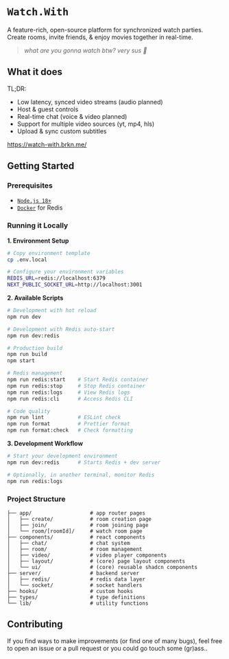 # `Watch.With`

A feature-rich, open-source platform for synchronized watch parties. Create rooms, invite friends, & enjoy movies together in real-time.

> _what are you gonna watch btw? very sus 👀_

## What it does

TL;DR:

- Low latency, synced video streams (audio planned)
- Host & guest controls
- Real-time chat (voice & video planned)
- Support for multiple video sources (yt, mp4, hls)
- Upload & sync custom subtitles

https://watch-with.brkn.me/

## Getting Started

### Prerequisites

- [`Node.js 18+`](https://nodejs.org/en)
- [`Docker`](https://www.docker.com/) for Redis

### Running it Locally

**1. Environment Setup**

```bash
# Copy environment template
cp .env.local

# Configure your environment variables
REDIS_URL=redis://localhost:6379
NEXT_PUBLIC_SOCKET_URL=http://localhost:3001
```

**2. Available Scripts**

```bash
# Development with hot reload
npm run dev

# Development with Redis auto-start
npm run dev:redis

# Production build
npm run build
npm start

# Redis management
npm run redis:start    # Start Redis container
npm run redis:stop     # Stop Redis container
npm run redis:logs     # View Redis logs
npm run redis:cli      # Access Redis CLI

# Code quality
npm run lint           # ESLint check
npm run format         # Prettier format
npm run format:check   # Check formatting
```

**3. Development Workflow**

```bash
# Start your development environment
npm run dev:redis      # Starts Redis + dev server

# Optionally, in another terminal, monitor Redis
npm run redis:logs
```

### Project Structure

```
├── app/                   # app router pages
│   ├── create/            # room creation page
│   ├── join/              # room joining page
│   └── room/[roomId]/     # watch room page
├── components/            # react components
│   ├── chat/              # chat system
│   ├── room/              # room management
│   ├── video/             # video player components
│   ├── layout/            # (core) page layout components
│   └── ui/                # (core) reusable shadcn components
├── server/                # backend server
│   ├── redis/             # redis data layer
│   └── socket/            # socket handlers
├── hooks/                 # custom hooks
├── types/                 # type definitions
└── lib/                   # utility functions
```

## Contributing

If you find ways to make improvements (or find one of many bugs), feel free to open an issue or a pull request or you could go touch some (gr)ass..
